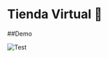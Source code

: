 # Tienda Virtual :rocket:

##Demo

![Test](https://media.giphy.com/media/HaIfvsQjjPXL2Kke0R/giphy.gif)
